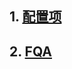 ## 1. [配置项](http://www.cnblogs.com/1996zy/p/8963385.html)
## 2. [FQA](https://www.echartsjs.com/faq.html#ask-questions)
